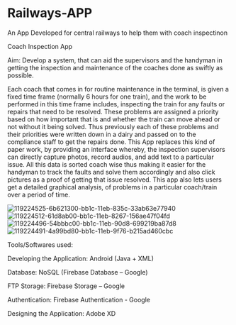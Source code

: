 # Railways-APP
An App Developed for central railways to help them with coach inspectinon

Coach Inspection App

Aim: Develop a system, that can aid the supervisors and the handyman in getting the inspection and maintenance of the coaches done as swiftly as possible.

Each coach that comes in for routine maintenance in the terminal, is given a fixed time frame (normally 6 hours for one train), and the work to be performed in this time frame includes, inspecting the train for any faults or repairs that need to be resolved. These problems are assigned a priority based on how important that is and whether the train can move ahead or not without it being solved. Thus previously each of these problems and their priorities were written down in a dairy and passed on to the compliance staff to get the repairs done. This App replaces this kind of paper work, by providing an interface whereby, the inspection supervisors can directly capture photos, record audios, and add text to a particular issue. All this data is sorted coach wise thus making it easier for the handyman to track the faults and solve them accordingly and also click pictures as a proof of getting that issue resolved. This app also lets users get a detailed graphical analysis, of problems in a particular coach/train over a period of time.

![119224525-6b621300-bb1c-11eb-835c-33ab63e77940](https://user-images.githubusercontent.com/36404239/133329884-fe985439-0660-4609-aba4-ce139b51e42f.png)![119224512-61d8ab00-bb1c-11eb-8267-156ae47f04fd](https://user-images.githubusercontent.com/36404239/133329889-75f8cdf4-a633-4f0f-857b-9c04b4f6e505.png)![119224496-54bbbc00-bb1c-11eb-90d8-699219ba87d8](https://user-images.githubusercontent.com/36404239/133329891-85a7866e-2791-41d8-9987-64b96658f50c.png)![119224491-4a99bd80-bb1c-11eb-9f76-b215ad460cbc](https://user-images.githubusercontent.com/36404239/133329894-5ef4c585-786d-497e-b651-9139aad5a6e9.png)


Tools/Softwares used:

Developing the Application: Android (Java + XML)

Database: NoSQL (Firebase Database – Google)

FTP Storage: Firebase Storage – Google

Authentication: Firebase Authentication - Google

Designing the Application: Adobe XD
